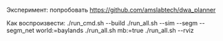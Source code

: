 Эксперимент:
попробовать
    https://github.com/amslabtech/dwa_planner

Как воспроизвести:
./run_cmd.sh --build
./run_all.sh --sim --segm --segm_net world:=baylands
./run_all.sh mb:=true
./run_all.sh --rviz
